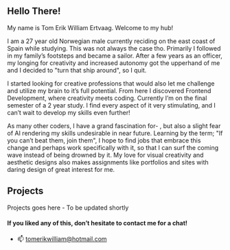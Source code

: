 ## Hello There! 

My name is Tom Erik William Ertvaag. 
Welcome to my hub!
  
I am a 27 year old Norwegian male currently reciding on the east coast of Spain while studying. This was not always the case tho. Primarily I followed in  my family’s footsteps and became a sailor. After a few years as an officer, my longing for creativity and increased autonomy got the upperhand of me and I decided to "turn that ship around", so I quit. 

I started looking for creative professions that would also let me challenge and utilize my brain to it’s full potential. From here I discovered Frontend Development, where creativity meets coding. Currently I’m on the final semester of a 2 year study. I find every aspect of it very stimulating, and I can’t wait to develop my skills even further!  

As many other coders, I have a grand fascination for- , but also a slight fear of AI rendering my skills undesirable in near future. Learning by the term; "If you can’t beat them, join them", I hope to find jobs that embrace this change and perhaps work specifically with it, so that I can surf the coming wave instead of being drowned by it. 
My love for visual creativity and aesthetic designs also makes assignments like portfolios and sites with daring design of great interest for me. 

## Projects

Projects goes here - To be updated shortly

#### If you liked any of this, don’t hesitate to contact me for a chat!

- 📫 tomerikwilliam@hotmail.com


